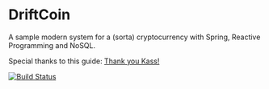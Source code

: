 # DriftCoin
A sample modern system for a (sorta) cryptocurrency with Spring, Reactive Programming and NoSQL.

Special thanks to this guide: [Thank you Kass!](https://medium.com/programmers-blockchain/create-simple-blockchain-java-tutorial-from-scratch-6eeed3cb03fa)

[![Build Status](https://travis-ci.org/LoreScianatico/DriftCoin.svg?branch=master)](https://travis-ci.org/LoreScianatico/DriftCoin)